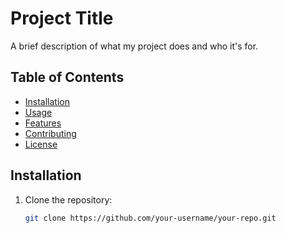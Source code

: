 # Project Title

A brief description of what my project does and who it's for.

## Table of Contents

- [Installation](#installation)
- [Usage](#usage)
- [Features](#features)
- [Contributing](#contributing)
- [License](#license)

## Installation

1. Clone the repository:
   ```bash
   git clone https://github.com/your-username/your-repo.git
